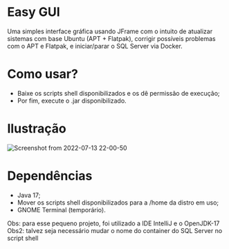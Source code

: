 # Easy GUI
Uma simples interface gráfica usando JFrame com o intuito de atualizar sistemas com base Ubuntu (APT + Flatpak), corrigir possíveis problemas com o APT e Flatpak, e iniciar/parar o SQL Server via Docker.

# Como usar?
- Baixe os scripts shell disponibilizados e os dê permissão de execução;
- Por fim, execute o .jar disponibilizado.

# Ilustração

![Screenshot from 2022-07-13 22-00-50](https://user-images.githubusercontent.com/73988556/178863942-e23bd91c-33de-4df1-9d86-2379b46e922e.png)

# Dependências
- Java 17;
- Mover os scripts shell disponibilizados para a /home da distro em uso;
- GNOME Terminal (temporário).

Obs: para esse pequeno projeto, foi utilizado a IDE IntelliJ e o OpenJDK-17<br>
Obs2: talvez seja necessário mudar o nome do container do SQL Server no script shell
